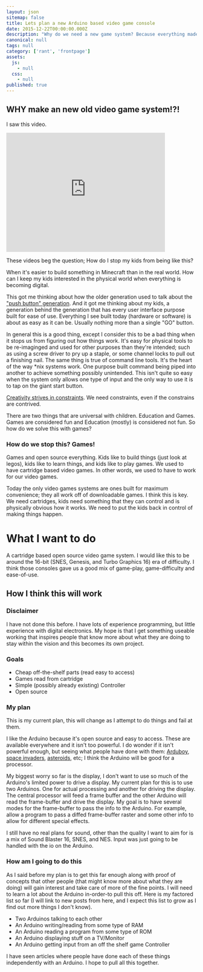 ```yaml
---
layout: json
sitemap: false
title: Lets plan a new Arduino based video game console
date: 2015-12-22T00:00:00.000Z
description: "Why do we need a new game system? Because everything made today does too much."
canonical: null
tags: null
category: ['rant', 'frontpage']
assets:
  js:
    - null
  css:
    - null
published: true
---
```



## WHY make an new old video game system!?!

I saw this video.

<iframe width="420" height="315" src="https://www.youtube.com/embed/6kJV-BdsUWs" frameborder="0" allowfullscreen></iframe>

These videos beg the question; How do I stop my kids from being like this?

 When it's easier to build something in Minecraft than in the real world. How can I keep my kids interested in the physical world when everything is becoming digital.

This got me thinking about how the older generation used to talk about the ["push button" generation](http://www.seattletimes.com/nation-world/is-push-button-age-producing-a-generation-of-simpletons/). And it got me thinking about my kids, a generation behind the generation that has every user interface purpose built for ease of use. Everything I see built today (hardware or software) is about as easy as it can be. Usually nothing more than a single "GO" button.

In general this is a good thing, except I consider this to be a bad thing when it stops us from figuring out how things work. It's easy for physical tools to be re-imaginged and used for other purposes than they're intended; such as using a screw driver to pry up a staple, or some channel locks to pull out a finishing nail. The same thing is true of command line tools. It's the heart of the way \*nix systems work. One purpose built command being piped into another to achieve something possibly unintended. This isn't quite so easy when the system only allows one type of input and the only way to use it is to tap on the giant start button.

[Creativity strives in constraints](http://www.slideshare.net/chesterbr/atari-2600programming). We need constraints, even if the constrains are contrived.

There are two things that are universal with children. Education and Games. Games are considered fun and Education (mostly) is considered not fun. So how do we solve this with games?

### How do we stop this? Games!

Games and open source everything. Kids like to build things (just look at legos), kids like to learn things, and kids like to play games. We used to have cartridge based video games. In other words, we used to have to work for our video games.

Today the only video games systems are ones built for maximum convenience; they all work off of downloadable games. I think this is key. We need cartridges, kids need something that they can control and is physically obvious how it works. We need to put the kids back in control of making things happen.

# What I want to do

A cartridge based open source video game system. I would like this to be around the 16-bit (SNES, Genesis, and Turbo Graphics 16) era of difficulty. I think those consoles gave us a good mix of game-play, game-difficulty and ease-of-use.

## How I think this will work

### Disclaimer

I have not done this before. I have lots of experience programming, but little experience with digital electronics. My hope is that I get something useable working that inspires people that know more about what they are doing to stay within the vision and this becomes its own project.

### Goals

 - Cheap off-the-shelf parts (read easy to access)
 - Games read from cartridge
 - Simple (possibly already existing) Controller
 - Open source

### My plan

This is my current plan, this will change as I attempt to do things and fail at them.

I like the Arduino because it's open source and easy to access. These are available everywhere and it isn't too powerful. I do wonder if it isn't powerful enough, but seeing what people have done with them: [Arduboy](https://www.arduboy.com/), [space invaders](http://apcmag.com/arduino-project-7-build-a-retro-gamebox.htm/), [asteroids](http://nootropicdesign.com/hackvision/games.html#asteroids), etc; I think the Arduino will be good for a processor.

My biggest worry so far is the display, I don't want to use so much of the Arduino's limited power to drive a display. My current plan for this is to use two Arduinos. One for actual processing and another for driving the display. The central processor will feed a frame buffer and the other Arduino will read the frame-buffer and drive the display. My goal is to have several modes for the frame-buffer to pass the info to the Arduino. For example, allow a program to pass a diffed frame-buffer raster and some other info to allow for different special effects.

I still have no real plans for sound, other than the quality I want to aim for is a mix of Sound Blaster 16, SNES, and NES. Input was just going to be handled with the io on the Arduino.

### How am I going to do this

As I said before my plan is to get this far enough along with proof of concepts that other people (that might know more about what they are doing) will gain interest and take care of more of the fine points. I will need to learn a lot about the Arduino in-order-to pull this off. Here is my factored list so far (I will link to new posts from here, and I expect this list to grow as I find out more things I don't know).

 - Two Arduinos talking to each other
 - An Arduino writing/reading from some type of RAM
 - An Arduino reading a program from some type of ROM
 - An Arduino displaying stuff on a TV/Monitor
 - An Arduino getting input from an off the shelf game Controller

I have seen articles where people have done each of these things independently with an Arduino. I hope to pull all this together.
